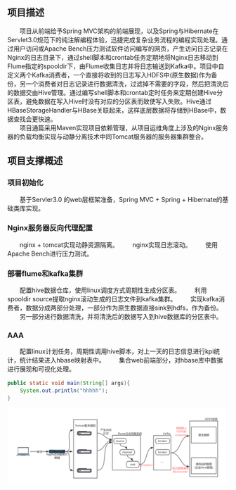 ## 项目描述
　　项目从前端给予Spring MVC架构的前端展现，以及Spring与Hibernate在Servlet3.0规范下的纯注解编程体验，迅捷完成复杂业务流程的编程实现处理。通过用户访问或Apache Bench压力测试软件访问编写的网页，产生访问日志记录在Nginx的日志目录下，通过shell脚本和crontab任务定期地将Nginx日志移动到Flume指定的spooldir下，由Flume收集日志并将日志输送到Kafka中。项目中自定义两个Kafka消费者，一个直接将收到的日志写入HDFS中(原生数据)作为备份，另一个消费者对日志记录进行数据清洗，过滤掉不需要的字段，然后把清洗后的数据交由Hive管理。通过编写shell脚本和crontab定时任务来定期创建Hive分区表，避免数据在写入Hive时没有对应的分区表而致使写入失败。Hive通过HBaseStorageHandler与HBase关联起来，这样底层数据将存储到HBase中，数据查找会更快速。<br>
　　项目通篇采用Maven实现项目依赖管理，从项目运维角度上涉及的Nginx服务器的负载均衡实现与动静分离技术中同Tomcat服务器的服务器集群整合。
## 项目支撑概述
### 项目初始化
　　基于Servler3.0 的web层框架准备，Spring MVC + Spring + Hibernate的基础类库实现。
### Nginx服务器反向代理配置
　　nginx + tomcat实现动静资源隔离。
　　nginx实现日志滚动。
　　使用Apache Bench进行压力测试。<br>
### 部署flume和kafka集群<br>
　　配置hive数据仓库，使用linux调度方式周期性生成分区表。
　　利用spooldir source提取nginx滚动生成的日志文件到kafka集群。
　　实现kafka消费者，数据分成两部分处理，一部分作为原生数据直接sink到hdfs，作为备份。
　　另一部分进行数据清洗，并将清洗后的数据写入到hive数据库的分区表中。<br>
### AAA
　　配置linux计划任务，周期性调用hive脚本，对上一天的日志信息进行kpi统计，统计结果进入hbase映射表中。
　　集合web前端部分，对hbase库中数据进行展现和可视化处理。
```Java
public static void main(String[] args){
    System.out.println("hhhhh");
}
```
![image](https://github.com/AlenaRuicheng/mybigdata/blob/master/elements/mybigdata-outline.jpg)
